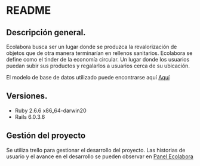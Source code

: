 # README

## Descripción general.
Ecolabora busca ser un lugar donde se produzca la revalorización de objetos que de otra manera terminarían en rellenos sanitarios. 
Ecolabora se define como el tinder de la economía circular. Un lugar donde los usuarios puedan subir sus productos y regalarlos a usuarios cerca de su ubicación.

El modelo de base de datos utilizado puede encontrarse aquí [Aquí](https://dbdiagram.io/d/606b10ccecb54e10c33eba79) 

## Versiones.

* Ruby 2.6.6 x86_64-darwin20
* Rails 6.0.3.6

## Gestión del proyecto

Se utiliza trello para gestionar el desarrollo del proyecto. Las historias de usuario y el avance en el desarrollo se pueden observar en [Panel Ecolabora](https://trello.com/b/tGVNQ2K0/ecolabora)


